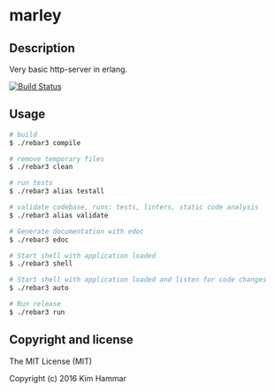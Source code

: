 # marley

## Description

Very basic http-server in erlang.

[![Build Status](https://travis-ci.org/Limmen/marley.svg?branch=master)](https://travis-ci.org/Limmen/marley)

## Usage
```bash
# build
$ ./rebar3 compile

# remove temporary files
$ ./rebar3 clean

# run tests
$ ./rebar3 alias testall

# validate codebase, runs: tests, linters, static code analysis
$ ./rebar3 alias validate

# Generate documentation with edoc
$ ./rebar3 edoc

# Start shell with application loaded
$ ./rebar3 shell

# Start shell with application loaded and listen for code changes
$ ./rebar3 auto

# Run release
$ ./rebar3 run

```

## Copyright and license

The MIT License (MIT)

Copyright (c) 2016 Kim Hammar